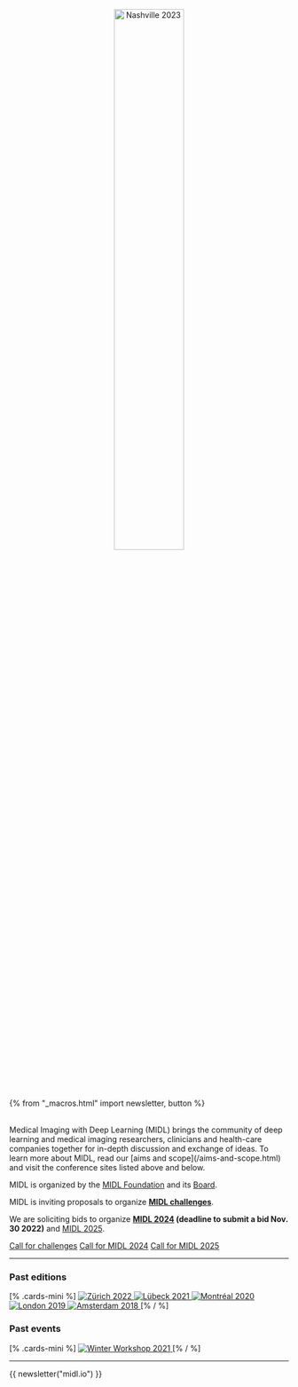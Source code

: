 <!-- [% .cards .large %] -->
<center>
<a href="https://2023.midl.io">
    <img alt="Nashville 2023" src="/images/cards/card-large-2023.jpg" width="50%">
</a>
</center>
<!-- [% / %] -->

{% from "_macros.html" import newsletter, button %}

<br>
Medical Imaging with Deep Learning (MIDL) brings the community of deep learning and medical imaging researchers, clinicians and health-care companies together for in-depth discussion and exchange of ideas. To learn more about MIDL, read our [aims and scope](/aims-and-scope.html) and visit the conference sites listed above and below.

MIDL is organized by the [MIDL Foundation](/foundation.html) and its [Board](/board.html).

MIDL is inviting proposals to organize **[MIDL challenges](/call-for-challenges.html)**.

We are soliciting bids to organize **[MIDL 2024](/call-for-2024.html) (deadline to submit a bid Nov. 30 2022)** and [MIDL 2025](/call-for-2025.html).

<p class="centered">
    <a href="/call-for-challenges.html" class="button">Call for challenges</a>
    <a href="/call-for-2024.html" class="button">Call for MIDL 2024</a>
    <a href="/call-for-2025.html" class="button">Call for MIDL 2025</a>
</p>


---

### Past editions

[% .cards-mini %]
<a href="https://2022.midl.io">
    <img alt="Zürich 2022" src="/images/cards/card-mini-2022.jpg">
</a>
<a href="https://2021.midl.io">
    <img alt="Lübeck 2021" src="/images/cards/card-mini-2021.jpg">
</a>
<a href="https://2020.midl.io">
    <img alt="Montréal 2020" src="/images/cards/card-mini-2020.jpg">
</a>
<a href="https://2019.midl.io">
    <img alt="London 2019" src="/images/cards/card-mini-2019.jpg">
</a>
<a href="https://2018.midl.io">
    <img alt="Amsterdam 2018" src="/images/cards/card-mini-2018.jpg">
</a>
[% / %]

### Past events
[% .cards-mini %]
<a href="/winter-workshop.html">
    <img alt="Winter Workshop 2021" src="/images/cards/card-mini-ww2021.jpg">
</a>
[% / %]

---

{{ newsletter("midl.io") }}

